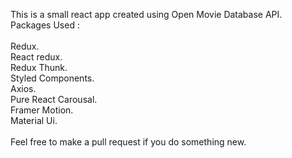 This is a small react app created using Open Movie Database API. <br />
Packages Used : <br />
<br />
Redux.<br />
React redux. <br />
Redux Thunk. <br />
Styled Components.<br />
Axios.<br />
Pure React Carousal.<br />
Framer Motion.<br />
Material Ui. <br /> 
<br />
Feel free to make a pull request if you do something new.

